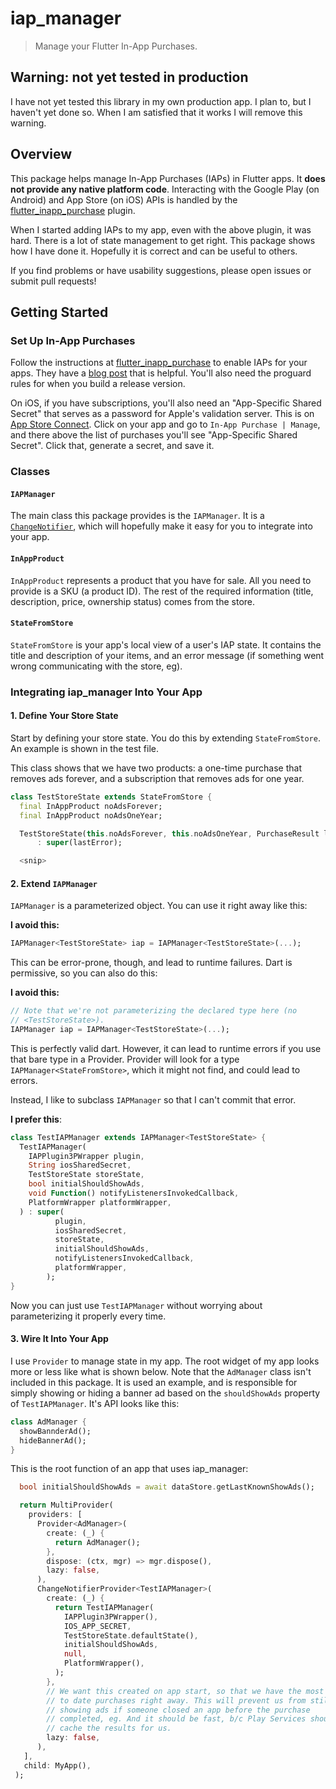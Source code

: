 # iap_manager

> Manage your Flutter In-App Purchases.

## Warning: not yet tested in production

I have not yet tested this library in my own production app. I plan to, but I
haven't yet done so. When I am satisfied that it works I will remove this
warning.

## Overview

This package helps manage In-App Purchases (IAPs) in Flutter apps. It **does not
provide any native platform code**. Interacting with the Google Play (on
Android) and App Store (on iOS) APIs is handled by the
[flutter_inapp_purchase](https://pub.dev/packages/flutter_inapp_purchase)
plugin.

When I started adding IAPs to my app, even with the above plugin, it was hard.
There is a lot of state management to get right. This package shows how I have
done it. Hopefully it is correct and can be useful to others.

If you find problems or have usability suggestions, please open issues or submit
pull requests!

## Getting Started

### Set Up In-App Purchases

Follow the instructions at
[flutter_inapp_purchase](https://pub.dev/packages/flutter_inapp_purchase) to
enable IAPs for your apps. They have a [blog
post](https://medium.com/codechai/flutter-in-app-purchase-7a3fb9345e2a) that is
helpful. You'll also need the proguard rules for when you build a release
version.

On iOS, if you have subscriptions, you'll also need an "App-Specific Shared
Secret" that serves as a password for Apple's validation server. This is on [App
Store Connect](https://appstoreconnect.apple.com/apps). Click on your app and go
to `In-App Purchase | Manage`, and there above the list of purchases you'll see
"App-Specific Shared Secret". Click that, generate a secret, and save it.

### Classes

#### `IAPManager`

The main class this package provides is the `IAPManager`. It is a
[`ChangeNotifier`](https://api.flutter.dev/flutter/foundation/ChangeNotifier-class.html),
which will hopefully make it easy for you to integrate into your app.

#### `InAppProduct`

`InAppProduct` represents a product that you have for sale. All you need to
provide is a SKU (a product ID). The rest of the required information (title,
description, price, ownership status) comes from the store.

#### `StateFromStore`

`StateFromStore` is your app's local view of a user's IAP state. It contains the
title and description of your items, and an error message (if something went
wrong communicating with the store, eg).

### Integrating iap_manager Into Your App

#### 1. Define Your Store State

Start by defining your store state. You do this by extending `StateFromStore`.
An example is shown in the test file.

This class shows that we have two products: a one-time purchase that removes ads
forever, and a subscription that removes ads for one year.

```dart
class TestStoreState extends StateFromStore {
  final InAppProduct noAdsForever;
  final InAppProduct noAdsOneYear;

  TestStoreState(this.noAdsForever, this.noAdsOneYear, PurchaseResult lastError)
      : super(lastError);

  <snip>
```

#### 2. Extend `IAPManager`

`IAPManager` is a parameterized object. You can use it right away like this:

**I avoid this:**

```dart
IAPManager<TestStoreState> iap = IAPManager<TestStoreState>(...);
```

This can be error-prone, though, and lead to runtime failures. Dart is
permissive, so you can also do this:

**I avoid this:**

```dart
// Note that we're not parameterizing the declared type here (no
// <TestStoreState>).
IAPManager iap = IAPManager<TestStoreState>(...);
```

This is perfectly valid dart. However, it can lead to runtime errors if you use
that bare type in a Provider. Provider will look for a type
`IAPManager<StateFromStore>`, which it might not find, and could lead to errors.

Instead, I like to subclass `IAPManager` so that I can't commit that error.

**I prefer this**:

```dart
class TestIAPManager extends IAPManager<TestStoreState> {
  TestIAPManager(
    IAPPlugin3PWrapper plugin,
    String iosSharedSecret,
    TestStoreState storeState,
    bool initialShouldShowAds,
    void Function() notifyListenersInvokedCallback,
    PlatformWrapper platformWrapper,
  ) : super(
          plugin,
          iosSharedSecret,
          storeState,
          initialShouldShowAds,
          notifyListenersInvokedCallback,
          platformWrapper,
        );
}
```

Now you can just use `TestIAPManager` without worrying about parameterizing it
properly every time.

#### 3. Wire It Into Your App

I use `Provider` to manage state in my app. The root widget of my app looks more
or less like what is shown below. Note that the `AdManager` class isn't included
in this package. It is used an example, and is responsible for simply showing or
hiding a banner ad based on the `shouldShowAds` property of `TestIAPManager`.
It's API looks like this:

```dart
class AdManager {
  showBannderAd();
  hideBannerAd();
}
```

This is the root function of an app that uses iap_manager:

```dart
  bool initialShouldShowAds = await dataStore.getLastKnownShowAds();

  return MultiProvider(
    providers: [
      Provider<AdManager>(
        create: (_) {
          return AdManager();
        },
        dispose: (ctx, mgr) => mgr.dispose(),
        lazy: false,
      ),
      ChangeNotifierProvider<TestIAPManager>(
        create: (_) {
          return TestIAPManager(
            IAPPlugin3PWrapper(),
            IOS_APP_SECRET,
            TestStoreState.defaultState(),
            initialShouldShowAds,
            null,
            PlatformWrapper(),
          );
        },
        // We want this created on app start, so that we have the most up
        // to date purchases right away. This will prevent us from still
        // showing ads if someone closed an app before the purchase
        // completed, eg. And it should be fast, b/c Play Services should
        // cache the results for us.
        lazy: false,
      ),
   ],
   child: MyApp(),
 );
```

